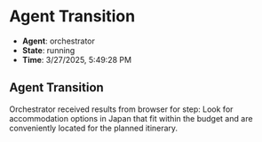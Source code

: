 # Agent Transition

- **Agent**: orchestrator
- **State**: running
- **Time**: 3/27/2025, 5:49:28 PM

## Agent Transition

Orchestrator received results from browser for step: Look for accommodation options in Japan that fit within the budget and are conveniently located for the planned itinerary.

